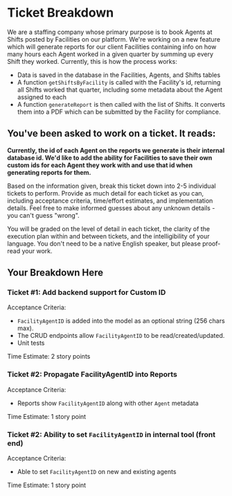 # Ticket Breakdown

We are a staffing company whose primary purpose is to book Agents at Shifts posted by Facilities on our platform. We're working on a new feature which will generate reports for our client Facilities containing info on how many hours each Agent worked in a given quarter by summing up every Shift they worked. Currently, this is how the process works:

- Data is saved in the database in the Facilities, Agents, and Shifts tables
- A function `getShiftsByFacility` is called with the Facility's id, returning all Shifts worked that quarter, including some metadata about the Agent assigned to each
- A function `generateReport` is then called with the list of Shifts. It converts them into a PDF which can be submitted by the Facility for compliance.

## You've been asked to work on a ticket. It reads:

**Currently, the id of each Agent on the reports we generate is their internal database id. We'd like to add the ability for Facilities to save their own custom ids for each Agent they work with and use that id when generating reports for them.**

Based on the information given, break this ticket down into 2-5 individual tickets to perform. Provide as much detail for each ticket as you can, including acceptance criteria, time/effort estimates, and implementation details. Feel free to make informed guesses about any unknown details - you can't guess "wrong".

You will be graded on the level of detail in each ticket, the clarity of the execution plan within and between tickets, and the intelligibility of your language. You don't need to be a native English speaker, but please proof-read your work.

## Your Breakdown Here

### Ticket #1: Add backend support for Custom ID

Acceptance Criteria:

- `FacilityAgentID` is added into the model as an optional string (256 chars max).
- The CRUD endpoints allow `FacilityAgentID` to be read/created/updated.
- Unit tests

Time Estimate: 2 story points

### Ticket #2: Propagate FacilityAgentID into Reports

Acceptance Criteria:

- Reports show `FacilityAgentID` along with other `Agent` metadata

Time Estimate: 1 story point

### Ticket #2: Ability to set `FacilityAgentID` in internal tool (front end)

Acceptance Criteria:

- Able to set `FacilityAgentID` on new and existing agents

Time Estimate: 1 story point
